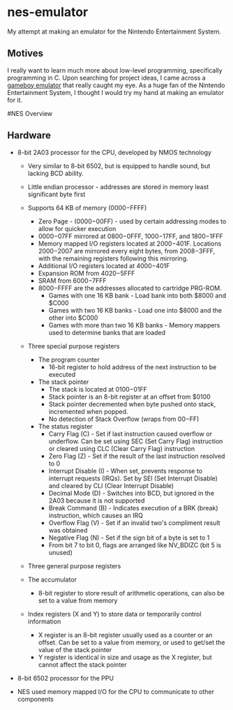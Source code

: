 # nes-emulator
My attempt at making an emulator for the Nintendo Entertainment System.

## Motives
I really want to learn much more about low-level programming, specifically programming in C. Upon searching for project ideas, I came across a [gameboy emulator](https://cturt.github.io/cinoop.html) that really caught my eye. As a huge fan of the Nintendo Entertainment System, I thought I would try my hand at making an emulator for it.

#NES Overview
## Hardware
* 8-bit 2A03 processor for the CPU, developed by NMOS technology
  * Very similar to 8-bit 6502, but is equipped to handle sound, but lacking BCD ability.
  * Little endian processor - addresses are stored in memory least significant byte first
  * Supports 64 KB of memory ($0000-$FFFF)
    * Zero Page - ($0000-$00FF) - used by certain addressing modes to allow for quicker execution
    * $0000-$07FF mirrored at $0800-$0FFF, $1000-$17FF, and $1800-$1FFF
    * Memory mapped I/O registers located at $2000-$401F. Locations $2000-$2007 are mirrored every eight bytes, from $2008-$3FFF, with the remaining registers following this mirroring.
    * Additional I/O registers located at $4000-$401F
    * Expansion ROM from  $4020-$5FFF
    * SRAM from $6000-$7FFF
    * $8000-$FFFF are the addresses allocated to cartridge PRG-ROM.
      * Games with one 16 KB bank - Load bank into both $8000 and $C000
      * Games with two 16 KB banks - Load one into $8000 and the other into $C000
      * Games with more than two 16 KB banks - Memory mappers used to determine banks that are loaded
  * Three special purpose registers
    * The program counter
      * 16-bit register to hold address of the next instruction to be executed
    * The stack pointer
      * The stack is located at $0100-$01FF
      * Stack pointer is an 8-bit register at an offset from $0100
      * Stack pointer decremented when byte pushed onto stack, incremented when popped.
      * No detection of Stack Overflow (wraps from $00-$FF)
    * The status register
      * Carry Flag (C) - Set if last instruction caused overflow or underflow. Can be set using SEC (Set Carry Flag) instruction or cleared using CLC (Clear Carry Flag) instruction
      * Zero Flag (Z) - Set if the result of the last instruction resolved to 0
      * Interrupt Disable (I) - When set, prevents response to interrupt requests (IRQs). Set by SEI (Set Interrupt Disable) and cleared by CLI (Clear Interrupt Disable)
      * Decimal Mode (D) - Switches into BCD, but ignored in the 2A03 because it is not supported
      * Break Command (B) - Indicates execution of a BRK (break) instruction, which causes an IRQ
      * Overflow Flag (V) - Set if an invalid two's compliment result was obtained
      * Negative Flag (N) - Set if the sign bit of a byte is set to 1
      * From bit 7 to bit 0, flags are arranged like NV_BDIZC (bit 5 is unused)

  * Three general purpose registers
  * The accumulator
    * 8-bit register to store result of arithmetic operations, can also be set to a value from memory
  * Index registers (X and Y) to store data or temporarily control information
    * X register is an 8-bit register usually used as a counter or an offset. Can be set to a value from memory, or used to get/set the value of the stack pointer
    * Y register is identical in size and usage as the X register, but cannot affect the stack pointer

* 8-bit 6502 processor for the PPU
* NES used memory mapped I/O for the CPU to communicate to other components



